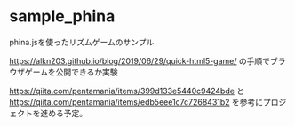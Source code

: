 # sample_phina
phina.jsを使ったリズムゲームのサンプル

https://alkn203.github.io/blog/2019/06/29/quick-html5-game/
の手順でブラウザゲームを公開できるか実験

https://qiita.com/pentamania/items/399d133e5440c9424bde
と
https://qiita.com/pentamania/items/edb5eee1c7c7268431b2
を参考にプロジェクトを進める予定。
